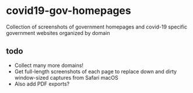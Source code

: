 # covid19-gov-homepages
Collection of screenshots of government homepages and covid-19 specific government websites organized by domain

## todo

* Collect many more domains!
* Get full-length screenshots of each page to replace down and dirty window-sized captures from Safari macOS
* Also add PDF exports?
